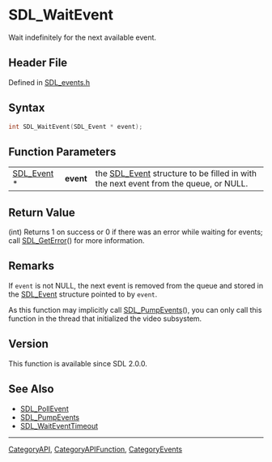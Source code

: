 # SDL_WaitEvent

Wait indefinitely for the next available event.

## Header File

Defined in [SDL_events.h](https://github.com/libsdl-org/SDL/blob/SDL2/include/SDL_events.h)

## Syntax

```c
int SDL_WaitEvent(SDL_Event * event);
```

## Function Parameters

|                          |           |                                                                                                   |
| ------------------------ | --------- | ------------------------------------------------------------------------------------------------- |
| [SDL_Event](SDL_Event) * | **event** | the [SDL_Event](SDL_Event) structure to be filled in with the next event from the queue, or NULL. |

## Return Value

(int) Returns 1 on success or 0 if there was an error while waiting for
events; call [SDL_GetError](SDL_GetError)() for more information.

## Remarks

If `event` is not NULL, the next event is removed from the queue and stored
in the [SDL_Event](SDL_Event) structure pointed to by `event`.

As this function may implicitly call [SDL_PumpEvents](SDL_PumpEvents)(),
you can only call this function in the thread that initialized the video
subsystem.

## Version

This function is available since SDL 2.0.0.

## See Also

- [SDL_PollEvent](SDL_PollEvent)
- [SDL_PumpEvents](SDL_PumpEvents)
- [SDL_WaitEventTimeout](SDL_WaitEventTimeout)

----
[CategoryAPI](CategoryAPI), [CategoryAPIFunction](CategoryAPIFunction), [CategoryEvents](CategoryEvents)

